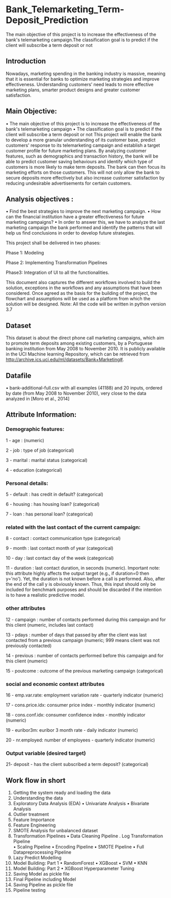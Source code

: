 # Bank_Telemarketing_Term-Deposit_Prediction
The main objective of this project is to increase the effectiveness of the bank's telemarketing campaign.The classification goal is to predict if the client will subscribe a term deposit or not

## Introduction
Nowadays, marketing spending in the banking industry is massive, meaning that it is essential for banks to optimize marketing strategies and improve effectiveness. Understanding customers’ need leads to more effective marketing plans, smarter product designs and greater customer satisfaction.

## Main Objective: 
•	The main objective of this project is to increase the effectiveness of the bank's telemarketing campaign
•	The classification goal is to predict if the client will subscribe a term deposit or not
This project will enable the bank to develop a more granular understanding of its customer base, predict customers' response to its telemarketing campaign and establish a target customer profile for future marketing plans.
By analyzing customer features, such as demographics and transaction history, the bank will be able to predict customer saving behaviours and identify which type of customers is more likely to make term deposits. The bank can then focus its marketing efforts on those customers. This will not only allow the bank to secure deposits more effectively but also increase customer satisfaction by reducing undesirable advertisements for certain customers.

## Analysis objectives :
•	Find the best strategies to improve the next marketing campaign.
•	How can the financial institution have a greater effectiveness for future marketing campaigns?
•	In order to answer this, we have to analyze the last marketing campaign the bank performed and identify the patterns that will help us find conclusions in order to develop future strategies.

This project shall be delivered in two phases:

Phase 1: Modeling 

Phase 2: Implementing Transformation Pipelines

Phase3: Integration of UI to all the functionalities.

This document also captures the different workflows involved to build the solution, exceptions in the workflows and any assumptions that have been considered. 
Once agreed as the basis for the building of the project, the flowchart and assumptions will be used as a platform from which the solution will be designed.
Note: All the code will be written in python version 3.7


## Dataset
This dataset is about the direct phone call marketing campaigns, which aim to promote term deposits among existing customers, by a Portuguese banking institution from May 2008 to November 2010. It is publicly available in the UCI Machine learning Repository, which can be retrieved from http://archive.ics.uci.edu/ml/datasets/Bank+Marketing#.

## Datafile
•	bank-additional-full.csv with all examples (41188) and 20 inputs, ordered by date (from May 2008 to November 2010), very close to the data analyzed in [Moro et al., 2014] 

## Attribute Information:
### Demographic  features:
1 - age : (numeric)

2 - job : type of job (categorical)

3 - marital : marital status (categorical)

4 - education (categorical)

### Personal details:
5 - default : has credit in default? (categorical)

6 - housing : has housing loan? (categorical)

7 - loan : has personal loan? (categorical)

### related with the last contact of the current campaign:
8 - contact : contact communication type (categorical)

9 - month : last contact month of year (categorical)

10 - day : last contact day of the week (categorical)

11 - duration : last contact duration, in seconds (numeric). Important note: this attribute highly affects the output target (e.g., if duration=0 then y='no'). Yet, the duration is not known before a call is performed. Also, after the end of the call y is obviously known. Thus, this input should only be included for benchmark purposes and should be discarded if the intention is to have a realistic predictive model.
### other attributes
12 - campaign : number of contacts performed during this campaign and for this client (numeric, includes last contact)

13 - pdays : number of days that passed by after the client was last contacted from a previous campaign (numeric; 999 means client was not previously contacted)

14 - previous : number of contacts performed before this campaign and for this client (numeric)

15 - poutcome : outcome of the previous marketing campaign (categorical)

### social and economic context attributes

16 - emp.var.rate: employment variation rate - quarterly indicator (numeric)

17 - cons.price.idx: consumer price index - monthly indicator (numeric)

18 - cons.conf.idx: consumer confidence index - monthly indicator (numeric)

19 - euribor3m: euribor 3 month rate - daily indicator (numeric)

20 - nr.employed: number of employees - quarterly indicator (numeric)
### Output variable (desired target)
21- deposit - has the client subscribed a term deposit? (categorical)

##  Work flow in short
1.	Getting the system ready and loading the data
2.	Understanding the data
3.	Exploratory Data Analysis (EDA)
•	Univariate Analysis
•	Bivariate Analysis     
4.	Outlier treatment
5.	Feature Importance
6.	Feature Engineering
7.	SMOTE Analysis for unbalanced dataset
8.	Transformation Pipelines
•	Data Cleaning Pipeline
.  Log Transformation Pipeline	
•	Scaling Pipeline
•	Encoding Pipeline
•	SMOTE Pipeline
•	Full Datapreprocessing Pipeline
9.	Lazy Predict Modelling
10.	Model Building: Part 1 
•	RandomForest
•	XGBoost
•	SVM
•	KNN
11.	Model Building: Part 2
•	XGBoost Hyperparameter Tuning
12.	Saving Model as pickle file
13.	Final Pipeline including Model
14.	Saving Pipeline as pickle file
15.	Pipeline testing

